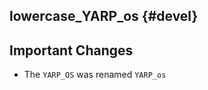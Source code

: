 lowercase_YARP_os {#devel}
-----------------

Important Changes
-----------------

* The `YARP_OS` was renamed `YARP_os`
